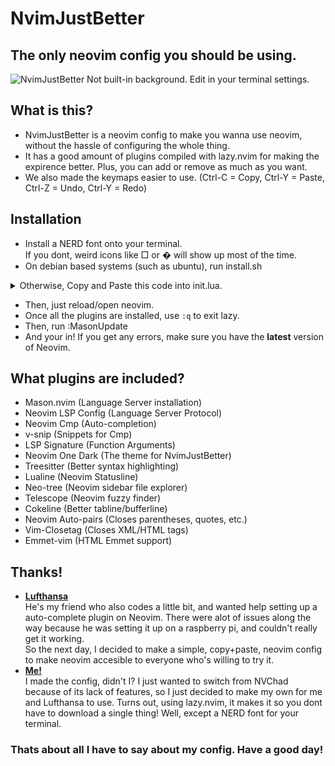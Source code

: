 # NvimJustBetter

## The only neovim config you should be using.

![NvimJustBetter](https://cdn.discordapp.com/attachments/1052738340887212092/1090064909070504026/image.png)
Not built-in background. Edit in your terminal settings.

## What is this?
* NvimJustBetter is a neovim config to make you wanna use neovim, without the hassle of configuring the whole thing.
* It has a good amount of plugins compiled with lazy.nvim for making the expirence better. Plus, you can add or remove as much as you want.
* We also made the keymaps easier to use. (Ctrl-C = Copy, Ctrl-Y = Paste, Ctrl-Z = Undo, Ctrl-Y = Redo)

## Installation
* Install a NERD font onto your terminal.<br>If you dont, weird icons like □ or � will show up most of the time.
* On debian based systems (such as ubuntu), run install.sh

<details>
<summary>Otherwise, Copy and Paste this code into init.lua.</summary>

```lua
---         NvimJustBetter           ---
---                                  ---
---      THE best neovim config      ---
---   No downloads, just copy+paste  ---
---                                  ---
---         Made by MJ 2.0           ---
---    about.hughwillson.repl.co     ---


-- Boot Lazy.nvim --
local lazypath = vim.fn.stdpath("data") .. "/lazy/lazy.nvim"
if not vim.loop.fs_stat(lazypath) then
vim.fn.system({
	"git",
	"clone",
	"--filter=blob:none",
	"https://github.com/folke/lazy.nvim.git",
	"--branch=stable", -- latest stable release
	lazypath,
})
end
vim.opt.rtp:prepend(lazypath)

-- Good Mappings --
vim.g.mapleader = " "
vim.cmd([[
	inoremap <C-Z> <C-O>u
	inoremap <C-Y> <C-O><C-R>
	vmap <C-c> "+yi
	vmap <C-x> "+c
	vmap <C-v> c<ESC>"+p
	imap <C-v> <C-r><C-o>+
	set tabstop=4
	set shiftwidth=4
	set expandtab
    autocmd CursorHold,CursorHoldI * update
]])

-- Install Plugins --
require("lazy").setup({

	{ "williamboman/mason.nvim", build = ":MasonUpdate" }, -- Language server installation

	'williamboman/mason-lspconfig.nvim', -- Bridges Mason and LspConfig

	'neovim/nvim-lspconfig', -- Language Server Protocol

	'hrsh7th/cmp-nvim-lsp', -- Bridges LspConfig and Cmp

	'hrsh7th/nvim-cmp', -- Auto-completion

    'hrsh7th/cmp-vsnip', -- Bridges Vsnip and Cmp

    'hrsh7th/vim-vsnip', -- Snippets

    'ray-x/lsp_signature.nvim', -- Function Arguments

	'navarasu/onedark.nvim', -- Neovim Theme

	{ 'nvim-treesitter/nvim-treesitter', build = ":TSUpdate"}, -- Better syntax highlighting

    'jose-elias-alvarez/null-ls.nvim', -- Bridges Lsp and Prettier

    'MunifTanjim/prettier.nvim',

	{ "nvim-lualine/lualine.nvim", -- Neovim Statusline
    		dependencies = {
        		"nvim-tree/nvim-web-devicons",
    		},
	},

	{ "nvim-neo-tree/neo-tree.nvim", -- Neovim sidebar file explorer
		branch = "v2.x",
		dependencies = {
			"MunifTanjim/nui.nvim",
			"nvim-lua/plenary.nvim",
			"nvim-tree/nvim-web-devicons",
		},
	},

	{ 'nvim-telescope/telescope.nvim', -- Neovim fuzzy finder
		branch = '0.1.1',
			dependencies = {
				'nvim-lua/plenary.nvim',
			},
		},

	'willothy/nvim-cokeline', -- Neovim Tabline

	'windwp/nvim-autopairs', -- Closes parentheses, quotes, etc.

	"alvan/vim-closetag", -- Closes XML tags

	'mattn/emmet-vim', -- Emmet for HTML files


	--             Add your own plugins!              --
	--   Use provided lazy.nvim install from github   --
	--  Or just go below and put 'author/repository', --

    'manzeloth/live-server',

})


-- Setup and Configure Plugins --

-- mason.nvim (LSP Installations)
require("mason").setup()
require("mason-lspconfig").setup()

-- LspConfig (Error highlighting)
vim.diagnostic.config({
    virtual_text = true,
    signs = true,
    underline = true,
    update_in_insert = true,
    severity_sort = false,
})
local signs = { Error = " ", Warn = " ", Hint = " ", Info = " " }
for type, icon in pairs(signs) do
    local hl = "DiagnosticSign" .. type
    vim.fn.sign_define(hl, { text = icon, texthl = hl, numhl = hl })
end

-- onedark.nvim (Neovim Theme)
require('onedark').setup {
    style = 'deep'
}

-- null-ls
require("null-ls").setup()

-- prettier (Colorful Syntax Highlighting)
require("prettier").setup()

-- nvim-cmp (Autocomplete)
local cmp = require("cmp")
cmp.setup({
    snippet = {
      -- REQUIRED - you must specify a snippet engine
      expand = function(args)
        vim.fn["vsnip#anonymous"](args.body) -- For `vsnip` users.
      end,
    },
	mapping = cmp.mapping.preset.insert({
		['<C-b>'] = cmp.mapping.scroll_docs(-4),
		['<C-f>'] = cmp.mapping.scroll_docs(4),
		['<C-o>'] = cmp.mapping.complete(),
		['<C-e>'] = cmp.mapping.abort(),
		['<CR>'] = cmp.mapping.confirm({ select=true }),
	}),
	sources = cmp.config.sources({
		{ name = 'nvim_lsp' },
        { name = 'vsnip' },
	}, {
		{ name = 'buffer' }
	}),
})

-- lualine (Statusline)
require('lualine').setup()

-- neo-tree (File Explorer)
vim.cmd([[ let g:neo_tree_remove_legacy_commands = 1 ]])

-- cokeline (Tabline)
local get_hex = require('cokeline/utils').get_hex

local space = {text = "    "}

require('cokeline').setup {
            mappings = {
              cycle_prev_next = true,
            },
            default_hl = {
              fg = function(buffer)
                return
                  buffer.is_focused and nil or get_hex("Comment", "fg")
              end,
              bg = "none",
            },
            components = {
                space,
                {
                    text = function(buffer)
                        return buffer.devicon.icon
                    end,
                    fg = function(buffer)
                        return buffer.devicon.color
                    end
                },
                {
                    text = function(buffer)
                        return buffer.filename
                    end,
                    fg = function(buffer)
                        if buffer.is_focused then
                            return "#78dce8"
                        end
                        if buffer.is_modified then
                            return "#e5c463"
                        end
                        if false then
                            return "#fc5d7c"
                        end
                    end,
                    style = function(buffer)
                        if buffer.is_focused then
                            return "underline"
                        end
                        return nil
                    end
                },
                {
                    text = function(buffer)
                        if buffer.is_readonly then
                            return " 🔒"
                        end
                        return ""
                    end
                },
                space
            },
    sidebar = {
        filetype = 'neo-tree',
        components = {
            {
                text = "    Neo-tree",
                fg = vim.g.terminal_color_3,
                bg = get_hex("NeoTreeNormal"),
                style = 'bold'
            }
        }
    }
}

-- auto-pairs (Closes parentheses, quotes, etc.)
require("nvim-autopairs").setup {}
local cmp_autopairs = require('nvim-autopairs.completion.cmp')
cmp.event:on(
  'confirm_done',
  cmp_autopairs.on_confirm_done()
)

-- LSP Signature (Function Arguments)
require("lsp_signature").setup()

-- Set Colorscheme --
require('onedark').load()
vim.cmd([[
    set number 
    set cursorline
    highlight CursorLine cterm=NONE ctermbg=NONE ctermfg=NONE guibg=NONE guifg=NONE
]]) -- Numbered Lines

-- LSP Setup Helpers --
local lsp = require("lspconfig")
local capabilities = require('cmp_nvim_lsp').default_capabilities()
local lsp_setup = {
    on_attach = function(_, bufnr)
        require("lsp_signature").on_attach({
            bind = true, -- This is mandatory, otherwise border config won't get registered.
            handler_opts = {
                border = "rounded"
            }
        }, bufnr)
    end,
  capabilities=capabilities,
}
local function add(t1, t2)
    return table.move(t2, 1, #t2, #t1 + 1, t1)
end

--               SETUP LSP SERVERS HERE                   --
--      Example Setup: lsp.pyright.setup(lsp_setup)       --
-- With Options: lsp.server.setup(add(lsp_setup, {opts})) --
```
</details>

* Then, just reload/open neovim.
* Once all the plugins are installed, use `:q` to exit lazy.
* Then, run :MasonUpdate
* And your in! If you get any errors, make sure you have the **latest** version of Neovim.

## What plugins are included?

* Mason.nvim (Language Server installation)
* Neovim LSP Config (Language Server Protocol)
* Neovim Cmp (Auto-completion)
* v-snip (Snippets for Cmp)
* LSP Signature (Function Arguments)
* Neovim One Dark (The theme for NvimJustBetter)
* Treesitter (Better syntax highlighting)
* Lualine (Neovim Statusline)
* Neo-tree (Neovim sidebar file explorer)
* Telescope (Neovim fuzzy finder)
* Cokeline (Better tabline/bufferline)
* Neovim Auto-pairs (Closes parentheses, quotes, etc.)
* Vim-Closetag (Closes XML/HTML tags)
* Emmet-vim (HTML Emmet support)

## Thanks!
* [**Lufthansa**](https://jaythedev.com)<br>He's my friend who also codes a little bit, and wanted help setting up a auto-complete plugin on Neovim. There were alot of issues along the way because he was setting it up on a raspberry pi, and couldn't really get it working.<br>So the next day, I decided to make a simple, copy+paste, neovim config to make neovim accesible to everyone who's willing to try it.
* [**Me!**](https://about.hughwillson.repl.co)<br>I made the config, didn't I? I just wanted to switch from NVChad because of its lack of features, so I just decided to make my own for me and Lufthansa to use. Turns out, using lazy.nvim, it makes it so you dont have to download a single thing! Well, except a NERD font for your terminal.

### Thats about all I have to say about my config. Have a good day!
